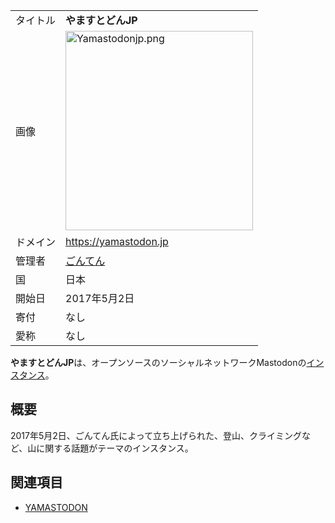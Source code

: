 <div>

|          |                                                                                                                                                                                                                                                                                               |
|----------|-----------------------------------------------------------------------------------------------------------------------------------------------------------------------------------------------------------------------------------------------------------------------------------------------|
| タイトル | **やますとどんJP**                                                                                                                                                                                                                                                                            |
| 画像     | [<img src="/images/thumb/2/2d/Yamastodonjp.png/300px-Yamastodonjp.png" srcset="/images/thumb/2/2d/Yamastodonjp.png/450px-Yamastodonjp.png 1.5x, /images/2/2d/Yamastodonjp.png 2x" width="300" height="319" alt="Yamastodonjp.png" />](/%E3%83%95%E3%82%A1%E3%82%A4%E3%83%AB:Yamastodonjp.png) |
| ドメイン | <a href="https://yamastodon.jp" rel="nofollow">https://yamastodon.jp</a>                                                                                                                                                                                                                      |
| 管理者   | <a href="https://yamastodon.jp/@gonten" rel="nofollow">ごんてん</a>                                                                                                                                                                                                                           |
| 国       | 日本                                                                                                                                                                                                                                                                                          |
| 開始日   | 2017年5月2日                                                                                                                                                                                                                                                                                  |
| 寄付     | なし                                                                                                                                                                                                                                                                                          |
| 愛称     | なし                                                                                                                                                                                                                                                                                          |

**やますとどんJP**は、オープンソースのソーシャルネットワークMastodonの[インスタンス](/%E3%82%A4%E3%83%B3%E3%82%B9%E3%82%BF%E3%83%B3%E3%82%B9 "インスタンス")。

## 概要

2017年5月2日、ごんてん氏によって立ち上げられた、登山、クライミングなど、山に関する話題がテーマのインスタンス。

## 関連項目

-   [YAMASTODON](/YAMASTODON "YAMASTODON")

</div>
